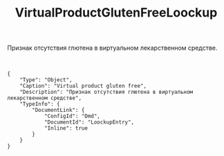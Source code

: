 ﻿---
layout: default
title: VirtualProductGlutenFreeLoockup
position: 10
categories: 
tags: 
---

Признак отсутствия глютена в виртуальном лекарственном средстве.

 

```
{
	"Type": "Object",
	"Caption": "Virtual product gluten free",
	"Description": "Признак отсутствия глютена в виртуальном лекарственном средстве",
	"TypeInfo": {
		"DocumentLink": {
			"ConfigId": "Dmd",
			"DocumentId": "LoockupEntry",
			"Inline": true
		}
	}
}
```

 

 

